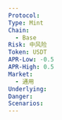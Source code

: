 ```yaml
---
Protocol: 
Type: Mint
Chain:
  - Base
Risk: 中风险
Token: USDT
APR-Low: -0.5
APR-High: 0.5
Market:
  - 通用
Underlying: 
Danger: 
Scenarios:
---
```


